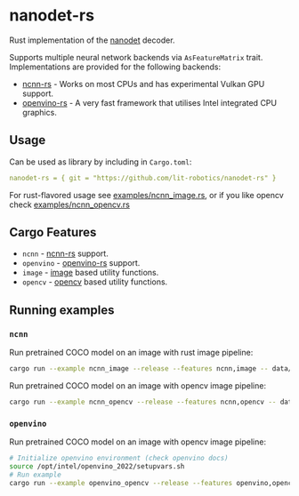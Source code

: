 # nanodet-rs

Rust implementation of the [nanodet](https://github.com/RangiLyu/nanodet) decoder.

Supports multiple neural network backends via `AsFeatureMatrix` trait. Implementations are provided for the following backends:
- [ncnn-rs](https://github.com/tpoisonooo/rust-ncnn) - Works on most CPUs and has experimental Vulkan GPU support.
- [openvino-rs](https://github.com/intel/openvino-rs) - A very fast framework that utilises Intel integrated CPU graphics.

## Usage

Can be used as library by including in `Cargo.toml`:
```yaml
nanodet-rs = { git = "https://github.com/lit-robotics/nanodet-rs" }
```

For rust-flavored usage see [examples/ncnn_image.rs](examples/ncnn_image.rs), or if you like opencv check [examples/ncnn_opencv.rs](examples/ncnn_opencv.rs)

## Cargo Features

- `ncnn` - [ncnn-rs](https://github.com/tpoisonooo/rust-ncnn) support.
- `openvino` - [openvino-rs](https://github.com/intel/openvino-rs) support.
- `image` - [image](https://crates.io/crates/image) based utility functions.
- `opencv` - [opencv](https://crates.io/crates/opencv) based utility functions.

## Running examples

### `ncnn`

Run pretrained COCO model on an image with rust image pipeline:
```bash
cargo run --example ncnn_image --release --features ncnn,image -- data/coco_test.jpg
```

Run pretrained COCO model on an image with opencv image pipeline:
```bash
cargo run --example ncnn_opencv --release --features ncnn,opencv -- data/coco_test.jpg
```

### `openvino`

Run pretrained COCO model on an image with opencv image pipeline:
```bash
# Initialize openvino environment (check openvino docs)
source /opt/intel/openvino_2022/setupvars.sh
# Run example
cargo run --example openvino_opencv --release --features openvino,opencv -- data/coco_test.jpg
```
